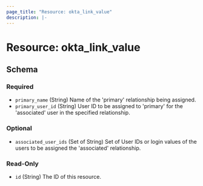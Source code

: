 ```yaml
---
page_title: "Resource: okta_link_value"
description: |-
---
```


# Resource: okta_link_value

<!-- schema generated by tfplugindocs -->

## Schema

### Required

- `primary_name` (String) Name of the 'primary' relationship being assigned.
- `primary_user_id` (String) User ID to be assigned to 'primary' for the 'associated' user in the specified relationship.

### Optional

- `associated_user_ids` (Set of String) Set of User IDs or login values of the users to be assigned the 'associated' relationship.

### Read-Only

- `id` (String) The ID of this resource.

